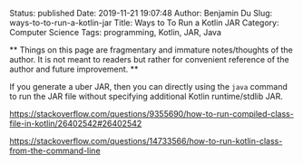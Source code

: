 Status: published
Date: 2019-11-21 19:07:48
Author: Benjamin Du
Slug: ways-to-to-run-a-kotlin-jar
Title: Ways to To Run a Kotlin JAR
Category: Computer Science
Tags: programming, Kotlin, JAR, Java

**
Things on this page are fragmentary and immature notes/thoughts of the author.
It is not meant to readers but rather for convenient reference of the author and future improvement.
**

If you generate a uber JAR, 
then you can directly using the `java` command to run the JAR file 
without specifying additional Kotlin runtime/stdlib JAR.

https://stackoverflow.com/questions/9355690/how-to-run-compiled-class-file-in-kotlin/26402542#26402542


https://stackoverflow.com/questions/14733566/how-to-run-kotlin-class-from-the-command-line


